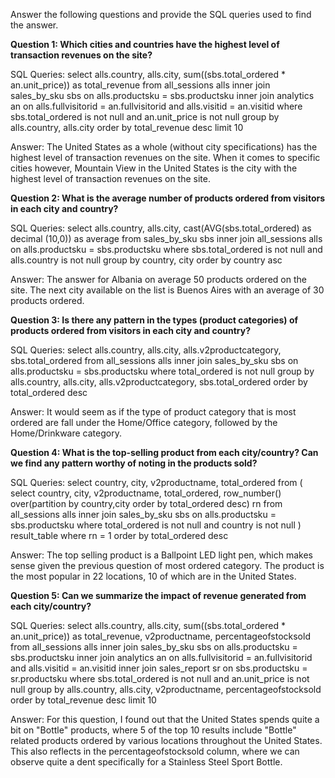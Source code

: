 Answer the following questions and provide the SQL queries used to find the answer.

    
**Question 1: Which cities and countries have the highest level of transaction revenues on the site?**


SQL Queries:
select alls.country, alls.city, sum((sbs.total_ordered * an.unit_price)) as total_revenue
from all_sessions alls
inner join sales_by_sku sbs
on alls.productsku = sbs.productsku
inner join analytics an
on alls.fullvisitorid = an.fullvisitorid and alls.visitid = an.visitid
where sbs.total_ordered is not null and an.unit_price is not null
group by alls.country, alls.city
order by total_revenue desc
limit 10

Answer:
The United States as a whole (without city specifications) has the highest level of transaction revenues on the site. When it comes to specific cities however, Mountain View in the United States is the city with the highest level of transaction revenues on the site.


**Question 2: What is the average number of products ordered from visitors in each city and country?**


SQL Queries:
select alls.country, alls.city, cast(AVG(sbs.total_ordered) as decimal (10,0)) as average 
from sales_by_sku sbs
inner join all_sessions alls
on alls.productsku = sbs.productsku
where sbs.total_ordered is not null and alls.country is not null
group by country, city
order by country asc

Answer:
The answer for Albania on average 50 products ordered on the site. The next city available on the list is Buenos Aires with an average of 30 products ordered.


**Question 3: Is there any pattern in the types (product categories) of products ordered from visitors in each city and country?**


SQL Queries:
select alls.country, alls.city, alls.v2productcategory, sbs.total_ordered
from all_sessions alls
inner join sales_by_sku sbs
on alls.productsku = sbs.productsku
where total_ordered is not null
group by alls.country, alls.city, alls.v2productcategory, sbs.total_ordered
order by total_ordered desc


Answer:
It would seem as if the type of product category that is most ordered are fall under the Home/Office category, followed by the Home/Drinkware category.


**Question 4: What is the top-selling product from each city/country? Can we find any pattern worthy of noting in the products sold?**


SQL Queries:
select country, city, v2productname, total_ordered from (
	select 
		country, 
		city, 
		v2productname, 
		total_ordered,
	 	row_number() over(partition by country,city order by total_ordered desc) rn
	 from all_sessions alls
	 inner join sales_by_sku sbs
	 on alls.productsku = sbs.productsku
		where total_ordered is not null and country is not null
	) result_table
where rn = 1
order by total_ordered desc

Answer: The top selling product is a Ballpoint LED light pen, which makes sense given the previous question of most ordered category. The product is the most popular in 22 locations, 10 of which are in the United States.


**Question 5: Can we summarize the impact of revenue generated from each city/country?**

SQL Queries:
select alls.country, alls.city, sum((sbs.total_ordered * an.unit_price)) as total_revenue, v2productname, percentageofstocksold
from all_sessions alls
inner join sales_by_sku sbs
on alls.productsku = sbs.productsku
inner join analytics an
on alls.fullvisitorid = an.fullvisitorid and alls.visitid = an.visitid
inner join sales_report sr
on sbs.productsku = sr.productsku
where sbs.total_ordered is not null and an.unit_price is not null
group by alls.country, alls.city, v2productname, percentageofstocksold
order by total_revenue desc
limit 10

Answer:
For this question, I found out that the United States spends quite a bit on "Bottle" products, where 5 of the top 10 results include "Bottle" related products ordered by various locations throughout the United States. This also reflects in the percentageofstocksold column, where we can observe quite a dent specifically for a Stainless Steel Sport Bottle. 
